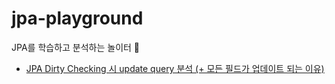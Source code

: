 # jpa-playground
JPA를 학습하고 분석하는 놀이터 🛝

- [JPA Dirty Checking 시 update query 분석 (+ 모든 필드가 업데이트 되는 이유)](https://hungseong.tistory.com/83)